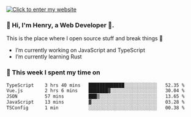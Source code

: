 [![Click to enter my website](https://github.com/zh30/zh30/assets/7930156/bb82b0df-3fb8-4136-8522-734cd2b27f6a)](https://blog.zhanghe.dev) 

### 👋 Hi, I'm Henry, a Web Developer 🚀.

This is the place where I open source stuff and break things :rofl:

- I’m currently working on JavaScript and TypeScript
- I’m currently learning Rust

### 💪 This week I spent my time on

<!--START_SECTION:waka-->

```txt
TypeScript    3 hrs 40 mins   █████████████░░░░░░░░░░░░   52.35 %
Vue.js        2 hrs 6 mins    ███████▓░░░░░░░░░░░░░░░░░   30.04 %
JSON          57 mins         ███▒░░░░░░░░░░░░░░░░░░░░░   13.65 %
JavaScript    13 mins         ▓░░░░░░░░░░░░░░░░░░░░░░░░   03.28 %
TSConfig      1 min           ░░░░░░░░░░░░░░░░░░░░░░░░░   00.38 %
```

<!--END_SECTION:waka-->
